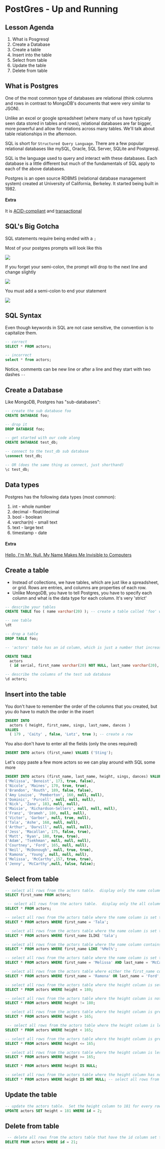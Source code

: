 # PostGres - Up and Running

## Lesson Agenda
1. What is Posgresql
1. Create a Database
1. Create a table
1. Insert into the table
1. Select from table
1. Update the table
1. Delete from table

## What is Postgres

One of the most common type of databases are relational (think columns and rows in contrast to MongoDB's documents that were very similar to JSON).

Unlike an excel or google spreadsheet (where many of us have typically seen data stored in tables and rows), relational databases are far bigger, more powerful and allow for relations across many tables. We'll talk about table relationships in the afternoon.


SQL is short for `Structured Query Language`. There are a few popular relational databases like mySQL, Oracle, SQL Server, SQLite and Postgresql.

SQL is the language used to query and interact with these databases. Each database is a little different but much of the fundamentals of SQL apply to each of the above databases.

Postgres is an open source RDBMS (relational database management system) created at University of California, Berkeley. It started being built in 1982.


#### Extra
It is [ACID-compliant](https://en.wikipedia.org/wiki/ACID_(computer_science)) and [transactional](https://en.wikipedia.org/wiki/Transaction_processing)

## SQL's Big Gotcha

SQL statements require being ended with a `;`

Most of your postgres prompts will look like this

![](https://i.imgur.com/vnBsiJo.png)

If you forget  your semi-colon, the prompt will drop to the next line and change slightly

![](https://i.imgur.com/1dAwOJT.png)

You must add a semi-colon to end your statement

![](https://i.imgur.com/L9OBfRv.png)

## SQL Syntax

Even though keywords in SQL are not case sensitive, the convention is to capitalize them.

```sql
-- correct
SELECT * FROM actors;

-- incorrect
select * from actors;
```

Notice, comments can be new line or after a line and they start with two dashes `--`

## Create a Database

Like MongoDB, Postgres has "sub-databases":

```SQL
-- create the sub database foo
CREATE DATABASE foo;

-- drop it
DROP DATABASE foo;

-- get started with our code along
CREATE DATABASE test_db;

-- connect to the test_db sub database
\connect test_db;

-- OR (does the same thing as connect, just shorthand)
\c test_db;
```

## Data types

Postgres has the following data types (most common):

1. int - whole number
1. decimal - float/decimal
1. bool - boolean
1. varchar(n) - small text
1. text - large text
1. timestamp - date


#### Extra
[Hello, I'm Mr. Null. My Name Makes Me Invisible to Computers](https://www.wired.com/2015/11/null/)

## Create a table

- Instead of collections, we have tables, which are just like a spreadsheet, or grid.  Rows are entries, and columns are properties of each row.
- Unlike MongoDB, you have to tell Postgres, you have to specify each column and what is the data type for each column.  It's very 'strict'

```sql
-- describe your tables
CREATE TABLE foo ( name varchar(20) ); -- create a table called 'foo' with one column called 'name' which is a small text column

-- see table
\dt

-- drop a table
DROP TABLE foo;

-- 'actors' table has an id column, which is just a number that increases with each addition, and columns for first_name, last_name, height (in mm), and boolean properties for sing and dance

CREATE TABLE
  actors
  ( id serial, first_name varchar(20) NOT NULL, last_name varchar(20), height int, sings BOOLEAN, dances BOOLEAN DEFAULT false);

-- describe the columns of the test sub database  
\d actors;
```

## Insert into the table

You don't have to remember the order of the columns that you created, but you do have to match the order in the insert

```sql
INSERT INTO
  actors ( height, first_name, sings, last_name, dances )
VALUES
  ( 179 , 'Caity' , false, 'Lotz', true ); -- create a row
```

You also don't have to enter all the fields (only the ones required)

```sql
INSERT INTO actors (first_name) VALUES ('Sting');
```

Let's copy paste a few more actors so we can play around with SQL some more

```sql
INSERT INTO actors (first_name, last_name, height, sings, dances) VALUES
('Melissa', 'Benoist', 173, true, false),
('Nicole', 'Maines', 170, true, true),
('Brandon', 'Routh', 189, false, false),
('Amy Louise', 'Pemberton', 160, null, null),
('Dominic', 'Purcell', null, null, null),
('Nick', 'Zano', 183, null, null),
('Maisie', 'Richardson-Sellers', null, null, null),
('Franz', 'Drameh', 180, null, null),
('Victor', 'Garbor', null, true, null),
('Tala', 'Ashe', 168, null, null),
('Arthur', 'Darvill', null, null, null),
('Jess', 'Macallan', 175, false, true),
('Matt', 'Ryan', 180, true, true),
('Adam', 'Tsekhman', null, null, null),
('Courtney', 'Ford', 165, null, null),
('Neil', 'McDonough', null, true, true),
('Ramona', 'Young', null, null, null),
('Melissa', 'McCarthy',157, true, true),
('Jenny', 'McCarthy',null, false, false);
```

## Select from table

```sql
-- select all rows from the actors table.  display only the name column
SELECT first_name FROM actors;

 -- select all rows from the actors table.  display only the all columns
SELECT * FROM actors;

-- select all rows from the actors table where the name column is set to 'Tala'
SELECT * FROM actors WHERE first_name = 'Tala';

-- select all rows from the actors table where the name column is set to 'tala' or 'Tala' or 'TALA' (case insensitive
SELECT * FROM actors WHERE first_name ILIKE 'tala';

-- select all rows from the actors table where the name column contains 'Mel'
SELECT * FROM actors WHERE first_name LIKE '%Mel%';

-- select all rows from the actors table where the name column is set to 'Melissa' AND the email column is set to McCarthy
SELECT * FROM actors WHERE first_name = 'Melissa' AND last_name = 'McCarthy';

-- select all rows from the actors table where either the first_name column is set to 'Ramonoa' OR the email column is set to last_name is equal to 'Ford'
SELECT * FROM actors WHERE first_name = 'Ramona' OR last_name = 'Ford';

-- select all rows from the actors table where the height column is set to 180
SELECT * FROM actors WHERE height = 180;

-- select all rows from the actors table where the height column is not set to 180
SELECT * FROM actors WHERE height != 180;

-- select all rows from the actors table where the height column is greater than 165
SELECT * FROM actors WHERE height > 165;

 -- select all rows from the actors table where the height column is less than 165
SELECT * FROM actors WHERE height < 165;

-- select all rows from the actors table where the height column is greater than or equal to 165
SELECT * FROM actors WHERE height <= 165;

-- select all rows from the actors table where the height column is less than or equal to 165
SELECT * FROM actors WHERE height >= 165;

SELECT * FROM actors WHERE height IS NULL;

-- select all rows from the actors table where the height column has no value
SELECT * FROM actors WHERE height IS NOT NULL; -- select all rows from the actors table where the height column has any value
```

## Update the table

```sql
-- update the actors table.  Set the height column to 181 for every row that has the id column set to 2
UPDATE actors SET height = 181 WHERE id = 2;
```

## Delete from table

```sql
 -- delete all rows from the actors table that have the id column set to 21
DELETE FROM actors WHERE id = 21;
```
